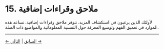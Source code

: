 # 15. ملاحق وقراءات إضافية

لأولئك الذين يرغبون في استكشاف المزيد، تتوفر ملاحق وقراءات إضافية. تساعد هذه الموارد في تعميق الفهم وتوسيع المعرفة حول النفسية المعلوماتية والمواضيع ذات الصلة.

---
<div class="navigation-links">
<a href="../14_تأملات_أخلاقية_معمقة/" class="nav-link prev-link">← السابق</a> | <a href="../16_النفسية_المعلوماتية_والذكاء_الاصطناعي_التحديات_والفرص/" class="nav-link next-link">التالي →</a>
</div>

